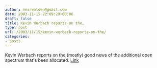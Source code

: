 ```yaml
---
author: nearwalden@gmail.com
date: 2003-11-15 22:09:20+00:00
draft: false
title: Kevin Werbach reports on the…
type: post
url: /2003/11/15/kevin-werbach-reports-on-the/
categories:
- posts
---
```


Kevin Werbach reports on the (mostly) good news of the additional open spectrum that's been allocated.  [Link](//werbach.com/blog/2003/11/13.html#a1316')




